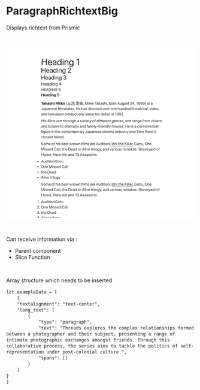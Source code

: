 # ParagraphRichtextBig

Displays richtext from Prismic

<br>

![preview](preview.png)

<br>

Can receive information via :
- Parent component
- Slice Function

<br>

Array structure which needs to be inserted

````
let exampleData = [
    {
    "textalignment": "text-center",
    "long_text": [
        {
            "type": "paragraph",
            "text": "Threads explores the complex relationships formed between a photographer and their subject, presenting a range of intimate photographic exchanges amongst friends. Through this collaborative process, the series aims to tackle the politics of self-representation under post-colonial culture.",
            "spans": []
        }
    ]
}
]
````